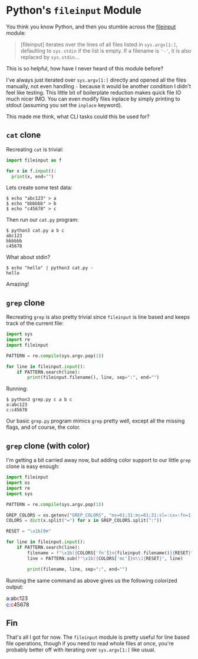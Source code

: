 # Python's `fileinput` Module

You think you know Python, and then you stumble across the [fileinput](https://docs.python.org/3/library/fileinput.html) module:

> [fileinput] iterates over the lines of all files listed in `sys.argv[1:]`, defaulting to `sys.stdin` if the list is empty.
> If a filename is `'-'`, it is also replaced by `sys.stdin`...

This is so helpful, how have I never heard of this module before?

I've always just iterated over `sys.argv[1:]` directly and opened all the files manually, not even handling `-` because it would be
another condition I didn't feel like testing. This little bit of boilerplate reduction makes quick file IO much nicer IMO.
You can even modify files inplace by simply printing to stdout (assuming you set the `inplace` keyword).

This made me think, what CLI tasks could this be used for?

## `cat` clone

Recreating `cat` is trivial:

```python
import fileinput as f

for x in f.input():
  print(x, end="")
```

Lets create some test data:

```shell
$ echo "abc123" > a
$ echo "bbbbbb" > b
$ echo "c45678" > c
```

Then run our `cat.py` program:

```shell
$ python3 cat.py a b c
abc123
bbbbbb
c45678
```

What about stdin?

```shell
$ echo "hello" | python3 cat.py -
hello
```

Amazing!


## `grep` clone

Recreating `grep` is also pretty trivial since `fileinput` is line based and keeps track of the current file:

```python
import sys
import re
import fileinput

PATTERN = re.compile(sys.argv.pop(1))

for line in fileinput.input():
    if PATTERN.search(line):
        print(fileinput.filename(), line, sep=":", end="")
```

Running:

```shell
$ python3 grep.py c a b c
a:abc123
c:c45678
```

Our basic `grep.py` program mimics `grep` pretty well, except all the missing flags,
and of course, the color.


## `grep` clone (with color)

I'm getting a bit carried away now, but adding color support to our little `grep` clone is easy enough:

```python
import fileinput
import os
import re
import sys

PATTERN = re.compile(sys.argv.pop(1))

GREP_COLORS = os.getenv("GREP_COLORS", "ms=01;31:mc=01;31:sl=:cx=:fn=1;34:ln=32:bn=32:se=0")
COLORS = dict(x.split("=") for x in GREP_COLORS.split(":"))

RESET = "\x1b[0m"

for line in fileinput.input():
    if PATTERN.search(line):
        filename = f"\x1b[{COLORS['fn']}m{fileinput.filename()}{RESET}"
        line = PATTERN.sub(f"\x1b[{COLORS['mc']}m\\1{RESET}", line)

        print(filename, line, sep=":", end="")
```

Running the same command as above gives us the following colorized output:

<span style="color:#00f">a</span>:ab<span style="color:#f00">c</span>123
<br>
<span style="color:#00f">c</span>:<span style="color:#f00">c</span>45678

## Fin

That's all I got for now. The `fileinput` module is pretty useful for line based file operations,
though if you need to read whole files at once, you're probably better off with iterating over `sys.argv[1:]`
like usual.
